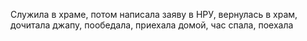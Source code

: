 Служила в храме, потом написала заяву в НРУ, вернулась в храм, дочитала джапу, пообедала, приехала домой, час спала, поехала